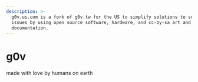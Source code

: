 ```yaml
---
description: >-
  g0v.us.com is a fork of g0v.tw for the US to simplify solutions to some of its
  issues by using open source software, hardware, and cc-by-sa art and
  documentation.
---
```


# g0v















made with love by humans on earth
